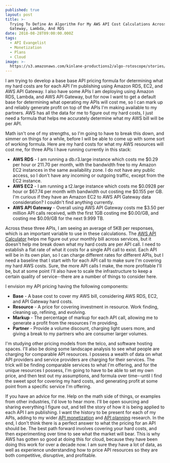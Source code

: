 ```yaml
---
published: true
layout: post
title: >-
  Trying To Define An Algorithm For My AWS API Cost Calculations Across API
  Gateway, Lambda, And RDS
date: 2018-08-28T09:00:00.000Z
tags:
  - API Evangelist
  - Monetization
  - Plans
  - Cloud
image: >-
  https://s3.amazonaws.com/kinlane-productions2/algo-rotoscope/stories/4882162452_fa3126b38d_b_aqua.jpg
---
```

<p></p>I am trying to develop a base base API pricing formula for determining what my hard costs are for each API I'm publishing using Amazon RDS, EC2, and AWS API Gateway. I also have some APIs I am deploying using Amazon RDS, Lambda, and AWS API Gateway, but for now I want to get a default base for determining what operating my APIs will cost me, so I can mark up and reliably generate profit on top of the APIs I'm making available to my partners. AWS has all the data for me to figure out my hard costs, I just need a formula that helps me accurately determine what my AWS bill will be per API.

Math isn't one of my strengths, so I'm going to have to break this down, and simmer on things for a while, before I will be able to come up with some sort of working formula. Here are my hard costs for what my AWS resources will cost me, for three APIs I have running currently in this stack:

- **AWS RDS** - I am running a db.r3.large instance which costs me $0.29 per hour or 211.70 per month, with the bandwidth free to my Amazon EC2 instances in the same availability zone. I do not have any public access, so I don't have any incoming or outgoing traffic, except from the EC2 instance.
- **AWS EC2** - I am running a t2.large instance which costs me $0.0928 per hour or $67.74 per month with bandwidth out costing me $0.155 per GB. I'm curious if they have an Amazon EC2 to AWS API Gateway data consideration? I couldn't find anything currently.
- **AWS API Gateway** - Overall using AWS API Gateway costs me $3.50 per million API calls received, with the first 1GB costing me $0.00/GB, and costing me $0.09/GB for the next 9.999 TB.

Across these three APIs, I am seeing an average of 5KB per responses, which is an important variable to use in these calculations. The [AWS API Calculator](https://calculator.s3.amazonaws.com/index.html) helps me figure out your monthly bill across services, but it doesn't help me break down what my hard costs are per API call. I need to establish a flat rate of what it costs for a single API call to exist. Each API will be in its own plan, so I can charge different rates for different APIs, but I need a baseline that I start with for each API call to make sure I'm covering my hard AWS costs. Sure, the more API calls I make, the more profitable I'll be, but at some point I'll also have to scale the infrastructure to keep a certain quality of service--there are a number of things to consider here.

I envision my API pricing having the following components:

- **Base** - A base cost to cover my AWS bill, considering AWS RDS, EC2, and API Gateway hard costs.
- **Resource** - A price for covering investment in resource. Work finding, cleaning up, refining, and evolving.
- **Markup** - The percentage of markup for each API call, allowing me to generate a profit from the resources I'm providing.
- **Partner** - Provide a volume discount, charging light users more, and giving a break to my partners who are consumer larger volumes.

I'm studying other pricing models from the telco, and software hosting spaces. I'll also be doing some landscape analysis to see what people are charging for comparable API resources. I possess a wealth of data on what API providers and service providers are charging for their services. The trick will be finding comparable services to what I'm offering, and for the unique resources I possess, I'm going to have to be able to set my own price, and then test out my assumptions, and formula over time--until I find the sweet spot for covering my hard costs, and generating profit at some point from a specific service I'm offering.

If you have an advice for me. Help on the math side of things, or examples from other industries, I'd love to hear more. I'll be open sourcing and sharing everything I figure out, and tell the story of how it is being applied to each API I am publishing. I want the history to be present for each of my APIs, adding to my wider [API monetization](http://monetization.apievangelist.com/) and [API planning](http://plans.apievangelist.com/) research. In the end, I don't think there is a perfect answer to what the pricing for an API should be. The best path forward involves covering your hard costs, and then experimenting over time to see what the market will bear. This is why AWS has gotten so good at doing this for cloud, because they have been doing this work for over a decade now. I am sure they have a lot of data, as well as experience understanding how to price API resources so they are both competitive, disruptive, and profitable.
